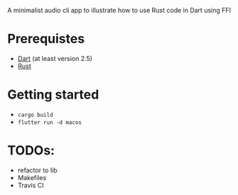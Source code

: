A minimalist audio cli app to illustrate how to use Rust code in Dart using FFI

# Prerequistes

- [Dart](https://dart.dev/) (at least version 2.5)
- [Rust](https://www.rust-lang.org/)

# Getting started
- `cargo build`
- `flutter run -d macos`

# TODOs:
- refactor to lib
- Makefiles
- Travis CI
